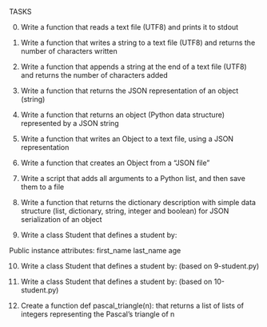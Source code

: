TASKS

0. Write a function that reads a text file (UTF8) and prints it to stdout

1. Write a function that writes a string to a text file (UTF8) and returns the number of characters written

2. Write a function that appends a string at the end of a text file (UTF8) and returns the number of characters added

3. Write a function that returns the JSON representation of an object (string)

4. Write a function that returns an object (Python data structure) represented by a JSON string

5. Write a function that writes an Object to a text file, using a JSON representation

6. Write a function that creates an Object from a “JSON file”

7. Write a script that adds all arguments to a Python list, and then save them to a file

8. Write a function that returns the dictionary description with simple data structure (list, dictionary, string, integer and boolean) for JSON serialization of an object

9. Write a class Student that defines a student by:

Public instance attributes:
first_name
last_name
age

10. Write a class Student that defines a student by: (based on 9-student.py)

11. Write a class Student that defines a student by: (based on 10-student.py)

12. Create a function def pascal_triangle(n): that returns a list of lists of integers representing the Pascal’s triangle of n